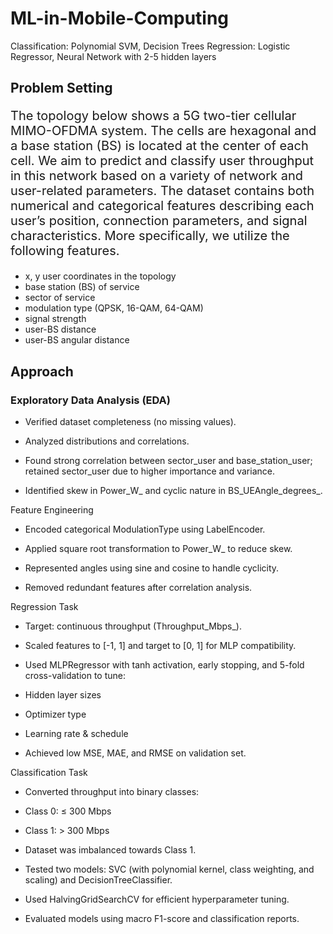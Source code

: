 # ML-in-Mobile-Computing

Classification: Polynomial SVM, Decision Trees 
Regression: Logistic Regressor, Neural Network with 2-5 hidden layers

## Problem Setting
<p style="font-size:20px;">
The topology below shows a 5G two-tier cellular MIMO-OFDMA system. The cells are hexagonal and a base station (BS) is located at the center of each cell. We aim to predict and classify user throughput in this network based on a variety of network and user-related parameters. The dataset contains both numerical and categorical features describing each user’s position, connection parameters, and signal characteristics. More specifically, we utilize the following features.
</p>

- x, y user coordinates in the topology
- base station (BS) of service
- sector of service
- modulation type (QPSK, 16-QAM, 64-QAM)
- signal strength
- user-BS distance
- user-BS angular distance

## Approach

### Exploratory Data Analysis (EDA)

- Verified dataset completeness (no missing values).

- Analyzed distributions and correlations.

- Found strong correlation between sector_user and base_station_user; retained sector_user due to higher importance and variance.

- Identified skew in Power_W_ and cyclic nature in BS_UEAngle_degrees_.

Feature Engineering

- Encoded categorical ModulationType using LabelEncoder.

- Applied square root transformation to Power_W_ to reduce skew.

- Represented angles using sine and cosine to handle cyclicity.

- Removed redundant features after correlation analysis.

Regression Task

- Target: continuous throughput (Throughput_Mbps_).

- Scaled features to [-1, 1] and target to [0, 1] for MLP compatibility.

- Used MLPRegressor with tanh activation, early stopping, and 5-fold cross-validation to tune:

- Hidden layer sizes

- Optimizer type

- Learning rate & schedule

- Achieved low MSE, MAE, and RMSE on validation set.

Classification Task

- Converted throughput into binary classes:

- Class 0: ≤ 300 Mbps

- Class 1: > 300 Mbps

- Dataset was imbalanced towards Class 1.

- Tested two models: SVC (with polynomial kernel, class weighting, and scaling) and DecisionTreeClassifier.

- Used HalvingGridSearchCV for efficient hyperparameter tuning.

- Evaluated models using macro F1-score and classification reports.
</p>